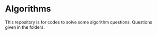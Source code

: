 # Algorithms
This repository is for codes to solve some algorithm questions. Questions given in the folders.
